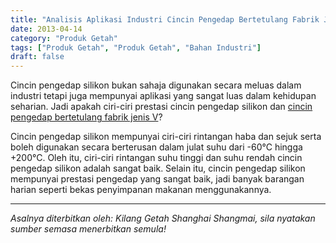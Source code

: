 ```yaml
---
title: "Analisis Aplikasi Industri Cincin Pengedap Bertetulang Fabrik Jenis V dan Cincin Pengedap Silikon"
date: 2013-04-14
category: "Produk Getah"
tags: ["Produk Getah", "Produk Getah", "Bahan Industri"]
draft: false
---
```


Cincin pengedap silikon bukan sahaja digunakan secara meluas dalam industri tetapi juga mempunyai aplikasi yang sangat luas dalam kehidupan seharian. Jadi apakah ciri-ciri prestasi cincin pengedap silikon dan [cincin pengedap bertetulang fabrik jenis V](http://www.smpolymer.com/)?

Cincin pengedap silikon mempunyai ciri-ciri rintangan haba dan sejuk serta boleh digunakan secara berterusan dalam julat suhu dari -60°C hingga +200°C. Oleh itu, ciri-ciri rintangan suhu tinggi dan suhu rendah cincin pengedap silikon adalah sangat baik. Selain itu, cincin pengedap silikon mempunyai prestasi pengedap yang sangat baik, jadi banyak barangan harian seperti bekas penyimpanan makanan menggunakannya.

---

*Asalnya diterbitkan oleh: Kilang Getah Shanghai Shangmai, sila nyatakan sumber semasa menerbitkan semula!*